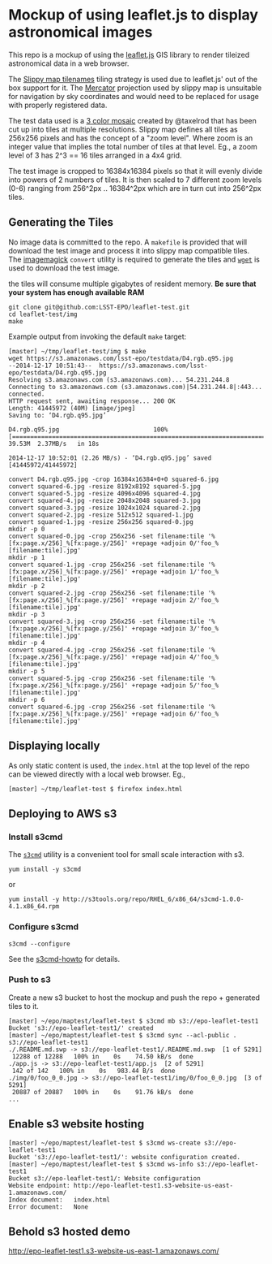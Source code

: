 Mockup of using leaflet.js to display astronomical images
===

This repo is a mockup of using the [leaflet.js](http://leafletjs.com/) GIS
library to render tileized astronomical data in a web browser.

The [Slippy map
tilenames](http://wiki.openstreetmap.org/wiki/Slippy_map_tilenames) tiling
strategy is used due to leaflet.js' out of the box support for it.  The
[Mercator](https://en.wikipedia.org/wiki/Mercator_projection) projection used
by slippy map is unsuitable for navigation by sky coordinates and would need to
be replaced for usage with properly registered data.

The test data used is a [3 color
mosaic](https://s3.amazonaws.com/lsst-epo/testdata/D4.rgb.q95.jpg) created by
@taxelrod that has been cut up into tiles at multiple resolutions.  Slippy map
defines all tiles as 256x256 pixels and has the concept of a "zoom level".
Where zoom is an integer value that implies the total number of tiles at that
level.  Eg., a zoom level of 3 has 2^3 == 16 tiles arranged in a 4x4 grid.

The test image is cropped to 16384x16384 pixels so that it will evenly divide
into powers of 2 numbers of tiles.  It is then scaled to 7 different zoom
levels (0-6) ranging from 256^2px .. 16384^2px which are in turn cut into
256^2px tiles.

Generating the Tiles
---

No image data is committed to the repo.  A `makefile` is provided that will
download the test image and process it into slippy map compatible tiles.  The
[imagemagick](http://www.imagemagick.org/) `convert` utility is required to
generate the tiles and [`wget`](https://www.gnu.org/software/wget/) is used to
download the test image.

the tiles will consume multiple gigabytes of resident memory. __Be sure that
your system has enough available RAM__

```
git clone git@github.com:LSST-EPO/leaflet-test.git
cd leaflet-test/img
make
```

Example output from invoking the default `make` target:

```
[master] ~/tmp/leaflet-test/img $ make
wget https://s3.amazonaws.com/lsst-epo/testdata/D4.rgb.q95.jpg
--2014-12-17 10:51:43--  https://s3.amazonaws.com/lsst-epo/testdata/D4.rgb.q95.jpg
Resolving s3.amazonaws.com (s3.amazonaws.com)... 54.231.244.8
Connecting to s3.amazonaws.com (s3.amazonaws.com)|54.231.244.8|:443... connected.
HTTP request sent, awaiting response... 200 OK
Length: 41445972 (40M) [image/jpeg]
Saving to: ‘D4.rgb.q95.jpg’

D4.rgb.q95.jpg                          100%[===============================================================================>]  39.53M  2.37MB/s   in 18s    

2014-12-17 10:52:01 (2.26 MB/s) - ‘D4.rgb.q95.jpg’ saved [41445972/41445972]

convert D4.rgb.q95.jpg -crop 16384x16384+0+0 squared-6.jpg
convert squared-6.jpg -resize 8192x8192 squared-5.jpg
convert squared-5.jpg -resize 4096x4096 squared-4.jpg
convert squared-4.jpg -resize 2048x2048 squared-3.jpg
convert squared-3.jpg -resize 1024x1024 squared-2.jpg
convert squared-2.jpg -resize 512x512 squared-1.jpg
convert squared-1.jpg -resize 256x256 squared-0.jpg
mkdir -p 0
convert squared-0.jpg -crop 256x256 -set filename:tile '%[fx:page.x/256]_%[fx:page.y/256]' +repage +adjoin 0/'foo_%[filename:tile].jpg'
mkdir -p 1
convert squared-1.jpg -crop 256x256 -set filename:tile '%[fx:page.x/256]_%[fx:page.y/256]' +repage +adjoin 1/'foo_%[filename:tile].jpg'
mkdir -p 2
convert squared-2.jpg -crop 256x256 -set filename:tile '%[fx:page.x/256]_%[fx:page.y/256]' +repage +adjoin 2/'foo_%[filename:tile].jpg'
mkdir -p 3
convert squared-3.jpg -crop 256x256 -set filename:tile '%[fx:page.x/256]_%[fx:page.y/256]' +repage +adjoin 3/'foo_%[filename:tile].jpg'
mkdir -p 4
convert squared-4.jpg -crop 256x256 -set filename:tile '%[fx:page.x/256]_%[fx:page.y/256]' +repage +adjoin 4/'foo_%[filename:tile].jpg'
mkdir -p 5
convert squared-5.jpg -crop 256x256 -set filename:tile '%[fx:page.x/256]_%[fx:page.y/256]' +repage +adjoin 5/'foo_%[filename:tile].jpg'
mkdir -p 6
convert squared-6.jpg -crop 256x256 -set filename:tile '%[fx:page.x/256]_%[fx:page.y/256]' +repage +adjoin 6/'foo_%[filename:tile].jpg'
```


Displaying locally
---

As only static content is used, the `index.html` at the top level of the repo
can be viewed directly with a local web browser. Eg.,

```
[master] ~/tmp/leaflet-test $ firefox index.html 
```


Deploying to AWS s3
---

### Install s3cmd

The [`s3cmd`](http://s3tools.org/s3cmd) utility is a convenient tool for small
scale interaction with s3.

    yum install -y s3cmd

or

    yum install -y http://s3tools.org/repo/RHEL_6/x86_64/s3cmd-1.0.0-4.1.x86_64.rpm

### Configure s3cmd

    s3cmd --configure

See the [s3cmd-howto](http://s3tools.org/s3cmd-howto) for details.

### Push to s3

Create a new s3 bucket to host the mockup and push the repo + generated tiles
to it.

```shell
[master] ~/epo/maptest/leaflet-test $ s3cmd mb s3://epo-leaflet-test1
Bucket 's3://epo-leaflet-test1/' created
[master] ~/epo/maptest/leaflet-test $ s3cmd sync --acl-public . s3://epo-leaflet-test1
./.README.md.swp -> s3://epo-leaflet-test1/.README.md.swp  [1 of 5291]
 12288 of 12288   100% in    0s    74.50 kB/s  done
./app.js -> s3://epo-leaflet-test1/app.js  [2 of 5291]
 142 of 142   100% in    0s   983.44 B/s  done
./img/0/foo_0_0.jpg -> s3://epo-leaflet-test1/img/0/foo_0_0.jpg  [3 of 5291]
 20887 of 20887   100% in    0s    91.76 kB/s  done
...
```

Enable s3 website hosting
---

```shell
[master] ~/epo/maptest/leaflet-test $ s3cmd ws-create s3://epo-leaflet-test1
Bucket 's3://epo-leaflet-test1/': website configuration created.
[master] ~/epo/maptest/leaflet-test $ s3cmd ws-info s3://epo-leaflet-test1
Bucket s3://epo-leaflet-test1/: Website configuration
Website endpoint: http://epo-leaflet-test1.s3-website-us-east-1.amazonaws.com/
Index document:   index.html
Error document:   None
```

Behold s3 hosted demo
---

http://epo-leaflet-test1.s3-website-us-east-1.amazonaws.com/
